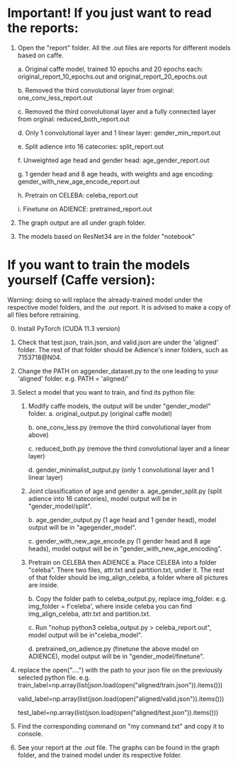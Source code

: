 # Important! If you just want to read the reports:
1. Open the "report" folder. All the .out files are reports for different models based on caffe. 

    a. Original caffe model, trained 10 epochs and 20 epochs each: original_report_10_epochs.out and original_report_20_epochs.out
    
    b. Removed the third convolutional layer from orginal: one_conv_less_report.out
    
    c. Removed the third convolutional layer and a fully connected layer from orginal: reduced_both_report.out 
    
    d. Only 1 convolutional layer and 1 linear layer: gender_min_report.out
    
    e. Split adience into 16 catecories: split_report.out
    
    f. Unweighted age head and gender head: age_gender_report.out 
    
    g. 1 gender head and 8 age heads, with weights and age encoding: gender_with_new_age_encode_report.out
    
    h. Pretrain on CELEBA: celeba_report.out
    
    i. Finetune on ADIENCE: pretrained_report.out

2. The graph output are all under graph folder.

3. The models based on ResNet34 are in the folder "notebook"


# If you want to train the models yourself (Caffe version):
Warning: doing so will replace the already-trained model under the respective model folders, and the .out report. It is advised to make a copy of all files before retraining.

0. Install PyTorch (CUDA 11.3 version)

2. Check that test.json, train.json, and valid.json are under the 'aligned' folder. The rest of that folder should be Adience's inner folders, such as 7153718@N04.

2. Change the PATH on aggender_dataset.py to the one leading to your 'aligned' folder.
    e.g. PATH = 'aligned/'
    
3. Select a model that you want to train, and find its python file:
    1. Modify caffe models, the output will be under "gender_model" folder.
        a. original_output.py (original caffe model)
        
        b. one_conv_less.py (remove the third convolutional layer from above)
        
        c. reduced_both.py (remove the third convolutional layer and a linear layer)
        
        d. gender_minimalist_output.py (only 1 convolutional layer and 1 linear layer)
        
    2. Joint classification of age and gender
        a. age_gender_split.py (split adience into 16 catecories), model output will be in "gender_model/split".
        
        b. age_gender_output.py (1 age head and 1 gender head), model output will be in "agegender_model".
        
        c. gender_with_new_age_encode.py (1 gender head and 8 age heads), model output will be in "gender_with_new_age_encoding".
        
    3. Pretrain on CELEBA then ADIENCE
        a. Place CELEBA into a folder "celeba". There two files, attr.txt and partition.txt, under it. The rest of that folder should be img_align_celeba, a folder where all pictures are inside.
        
        b. Copy the folder path to celeba_output.py, replace img_folder. e.g. img_folder = f'celeba', where inside celeba you can find img_align_celeba, attr.txt and partition.txt.
        
        c. Run "nohup python3 celeba_output.py > celeba_report.out", model output will be in"celeba_model".
        
        d. pretrained_on_adience.py (finetune the above model on ADIENCE), model output will be in "gender_model/finetune".
        
4. replace the open("....") with the path to your json file on the previously selected python file.
    e.g.
    train_label=np.array(list(json.load(open("aligned/train.json")).items()))
    
    valid_label=np.array(list(json.load(open("aligned/valid.json")).items()))
    
    test_label=np.array(list(json.load(open("aligned/test.json")).items()))

5. Find the corresponding command on "my command.txt" and copy it to console.

6. See your report at the .out file. The graphs can be found in the graph folder, and the trained model under its respective folder.

